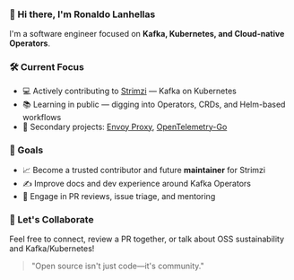 ### 👋 Hi there, I'm Ronaldo Lanhellas

I'm a software engineer focused on **Kafka, Kubernetes, and Cloud-native Operators**.

### 🛠️ Current Focus

- 💻 Actively contributing to [Strimzi](https://github.com/strimzi) — Kafka on Kubernetes
- 📚 Learning in public — digging into Operators, CRDs, and Helm-based workflows
- 🧩 Secondary projects: [Envoy Proxy](https://github.com/envoyproxy/envoy), [OpenTelemetry-Go](https://github.com/open-telemetry/opentelemetry-go)

### 🔭 Goals

- 📈 Become a trusted contributor and future **maintainer** for Strimzi
- ✍️ Improve docs and dev experience around Kafka Operators
- 🤝 Engage in PR reviews, issue triage, and mentoring

### 🤝 Let's Collaborate

Feel free to connect, review a PR together, or talk about OSS sustainability and Kafka/Kubernetes!

> "Open source isn't just code—it's community."

